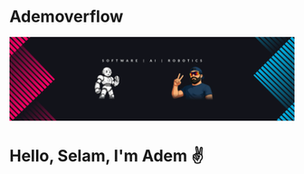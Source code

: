# Ademoverflow

[![Header](./assets/header.webp)](https://github.com/ademoverflow)

# Hello, Selam, I'm Adem :v:
